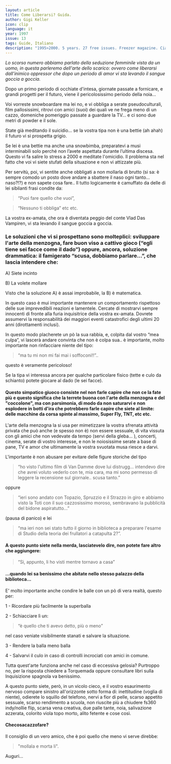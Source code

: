 ```yaml
---
layout: article
title: Come Liberarsi? Guida.
author: Gigi Keller
icon: clip
language: it
year: 1997
issue: 13
tags: Guide, Italiano
description: "1995>2000. 5 years. 27 free issues. Freezer magazine. Ciao Lo scorso numero abbiamo parlato della seduzione femminile vista da un uomo, in questa parleremo dell'arte dello scarico: ovvero come liberarsi dall’inimico oppressor che dopo un periodo di amor vi sta levando il sangue goccia a goccia."
---
```


*Lo scorso numero abbiamo parlato della seduzione femminile vista da un uomo, in questa parleremo dell'arte dello scarico: ovvero come liberarsi dall’inimico oppressor che dopo un periodo di amor vi sta levando il sangue goccia a goccia.*

Dopo un primo periodo di occhiate d'intesa, giornate passate a fornicare, e grandi progetti per il futuro, viene il pericolosissimo periodo della noia...

Voi vorreste snowboardare ma lei no, e vi obbliga a serate pseudoculturali, film pallosissimi, ritrovi con amici (suoi) dei quali ve ne frega meno di un cazzo, domeniche pomeriggio passate a guardare la TV... e ci sono due metri di powder e il sole.

State già meditando il suicidio... se la vostra tipa non è una bettie (ah ahah) il futuro vi si prospetta grigio.

Se lei è una bettie ma anche una snowbimba, preparatevi a musi interminabili solo perché non l’avete aspettata durante l’ultima discesa. Questo vi fa salire lo stress a 2000 e meditate l'omicidio. Il problema sta nel fatto che voi vi siete stufati della situazione e non vi attizzate più.

Per servitù, poi, vi sentite anche obbligati a non mollarla di brutto (si sa: è sempre comodo un posto dove andare a sbattere il naso ogni tanto... naso?!?) e non sapete cosa fare.. Il tutto logicamente è camuffato da delle di lei sibilanti frasi condite da:

>“Puoi fare quello che vuoi”,

>“Nessuno ti obbliga” etc etc.

La vostra ex-amata, che ora è diventata peggio del conte Vlad Das Vampiren, vi sta levando il sangue goccia a goccia.

### Le soluzioni che vi si prospettano sono molteplici: sviluppare l'arte della menzogna, fare buon viso a cattivo gioco (“egli tiene sei facce come il dado”) oppure, ancora, soluzione drammatica: il famigerato “scusa, dobbiamo parlare...”, che lascia intendere che:

A) Siete incinto

B) La volete mollare

Visto che la soluzione A) è assai improbabile, la B) è matematica.

In questo caso è mui importante mantenere un comportamento rispettoso delle sue imprevedibili reazioni e lamentele. Cercate di mostrarvi sempre innocenti di fronte alla furia inquisitrice della vostra ex-amata. Dovrete assumervi la responsabilità dei maggiori eventi catastrofici degli ultimi 20 anni (dirottamenti inclusi).

In questo modo placherete un pò la sua rabbia, e, colpita dal vostro “mea culpa”, vi lascerà andare convinta che non è colpa sua.. è importante, molto importante non rinfacciare niente del tipo:

>“ma tu mi non mi fai mai i soffoconi!!”..

questo è veramente pericoloso!

Se la tipa vi interessa ancora per qualche particolare fisico (tette e culo da schianto) potete giocare al dado (le sei facce).

#### Questo simpatico giuoco consiste nel non farle capire che non ce la fate più e questo significa che la terrete buona con l'arte della menzogna e del "coccolone", ma con parsimonia, di modo da non saturarvi e non esplodere in botti d'ira che potrebbero farle capire che siete al limite: delle macchine da corsa spinte al massimo, Super Fly, TNT, etc etc.

L'arte della menzogna la si usa per mimetizzare la vostra sfrenata attività privata che può anche (e spesso non è) non essere sessuale, di vita vissuta con gli amici che non vedevate da tempo (servi della gleba... ), concerti, cinema, serate di vostro interesse, e non le noiosissime serate a base di pane, TV e amor che ultimamente la vostra svuotata musa riesce a darvi.

L'importante è non abusare per evitare delle figure storiche del tipo

>“ho visto l'ultimo film di Van Damme dove lui distrugg... intendevo dire che avrei voluto vederlo con te, mia cara, ma mi sono permesso di leggere la recensione sul giornale.. scusa tanto.”

oppure

>“ieri sono andato con Topazio, Spruzzio e il Strazzo in giro e abbiamo visto la Toti con il suo cazzosissimo moroso, sembravano la pubblicità del bidone aspiratutto...”

(pausa di panico) e lei

>“ma ieri non sei stato tutto il giorno in biblioteca a preparare l'esame di Studio della teoria dei frullatori a catapulta 2?”.

#### A questo punto siete nella merda, lasciatevelo dire, non potete fare altro che aggiungere:

>“Si, appunto, li ho visti mentre tornavo a casa”

#### ...quando lei sa benissimo che abitate nello stesso palazzo della biblioteca...

E' molto importante anche condire le balle con un pò di vera realtà, questo per:

1 - Ricordare più facilmente la superballa

2 - Schiacciare lì un:

>“è quello che ti avevo detto, più o meno”

nel caso veniate visibilmente stanati e salvare la situazione.

3 - Rendere la balla meno balla

4 - Salvarvi il culo in caso di controlli incrociati con amici in comune.

Tutta quest'arte funziona anche nel caso di eccessiva gelosia? Purtroppo no, per la risposta chiedere a Torquemada oppure consultare libri sulla Inquisizione spagnola va benissimo.

A questo punto siete, però, in un vicolo cieco, e il vostro esaurimento nervoso compare sinistro all'orizzonte sotto forma di: inettitudine (voglia di niente), odierete lo squillo del telefono, nervi a fior di pelle, scarso appetito sessuale, scarso rendimento a scuola, non riuscite più a chiudere fs360 indy/nollie flip, scarsa vena creativa, due palle tante, noia, salivazione azzerata, colorito viola topo morto, alito fetente e cose così.

#### Checosacazzofare?

Il consiglio di un vero amico, che è poi quello che meno vi serve direbbe:

>"mollala e morta li".

Auguri...
